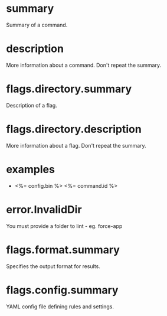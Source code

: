 # summary

Summary of a command.

# description

More information about a command. Don't repeat the summary.

# flags.directory.summary

Description of a flag.

# flags.directory.description

More information about a flag. Don't repeat the summary.

# examples

- <%= config.bin %> <%= command.id %>

# error.InvalidDir

You must provide a folder to lint - eg. force-app

# flags.format.summary

Specifies the output format for results.

# flags.config.summary

YAML config file defining rules and settings.
